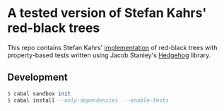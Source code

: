 # A tested version of Stefan Kahrs' red-black trees

This repo contains Stefan Kahrs'
[implementation](https://www.cs.kent.ac.uk/people/staff/smk/redblack/rb.html)
of red-black trees with property-based tests written using
Jacob Stanley's [Hedgehog](https://github.com/hedgehogqa/haskell-hedgehog)
library.

## Development

```Haskell
$ cabal sandbox init
$ cabal install --only-dependencies  --enable-tests
```
